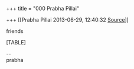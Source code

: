 +++
title = "000 Prabha Pillai"

+++
[[Prabha Pillai	2013-06-29, 12:40:32 [Source](https://groups.google.com/g/samskrita/c/SU9diKfUDHI)]]



friends  

[TABLE]

  

  
--  
prabha

